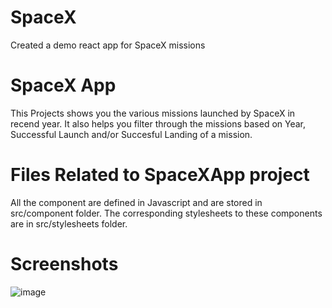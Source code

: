 # SpaceX
Created a demo react app for SpaceX missions

# SpaceX App

This Projects shows you the various missions launched by SpaceX in recend year. It also helps you filter through the missions based on Year, Successful Launch and/or Succesful Landing of a mission.

# Files Related to SpaceXApp project

All the component are defined in Javascript and are stored in src/component folder. The corresponding stylesheets to these components are in src/stylesheets folder.


# Screenshots

![image](https://user-images.githubusercontent.com/82089217/114268630-aeaa6b80-9a1f-11eb-9623-1db4fc007cc3.png)
